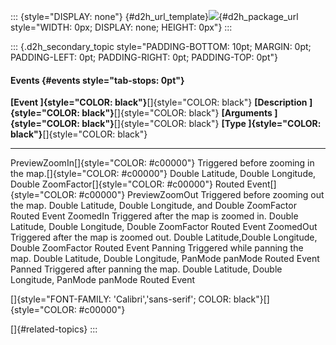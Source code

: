 ::: {style="DISPLAY: none"}
[](ms-xhelp:///?Id=d2h_url_template){#d2h_url_template}![](!package_url!){#d2h_package_url style="WIDTH: 0px; DISPLAY: none; HEIGHT: 0px"}
:::

::: {.d2h_secondary_topic style="PADDING-BOTTOM: 10pt; MARGIN: 0pt; PADDING-LEFT: 0pt; PADDING-RIGHT: 0pt; PADDING-TOP: 0pt"}
#### Events {#events style="tab-stops: 0pt"}

  **[Event ]{style="COLOR: black"}**[]{style="COLOR: black"}   **[Description ]{style="COLOR: black"}**[]{style="COLOR: black"}   **[Arguments ]{style="COLOR: black"}**[]{style="COLOR: black"}                   **[Type ]{style="COLOR: black"}**[]{style="COLOR: black"}
  ------------------------------------------------------------ ------------------------------------------------------------------ -------------------------------------------------------------------------------- -----------------------------------------------------------
  PreviewZoomIn[]{style="COLOR: #c00000"}                      Triggered before zooming in the map.[]{style="COLOR: #c00000"}     Double Latitude, Double Longitude, Double ZoomFactor[]{style="COLOR: #c00000"}   Routed Event[]{style="COLOR: #c00000"}
  PreviewZoomOut                                               Triggered before zooming out the map.                              Double Latitude, Double Longitude, and Double ZoomFactor                         Routed Event
  ZoomedIn                                                     Triggered after the map is zoomed in.                              Double Latitude, Double Longitude, Double ZoomFactor                             Routed Event
  ZoomedOut                                                    Triggered after the map is zoomed out.                             Double Latitude,Double Longitude, Double ZoomFactor                              Routed Event
  Panning                                                      Triggered while panning the map.                                   Double Latitude, Double Longitude, PanMode panMode                               Routed Event
  Panned                                                       Triggered after panning the map.                                   Double Latitude, Double Longitude, PanMode panMode                               Routed Event

[]{style="FONT-FAMILY: 'Calibri','sans-serif'; COLOR: black"}[]{style="COLOR: #c00000"} 

[]{#related-topics}
:::
